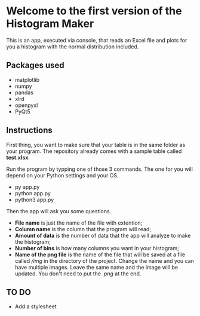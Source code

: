 # Welcome to the first version of the Histogram Maker

This is an app, executed via console, that reads an Excel file and plots for you a histogram with the normal distribution included.

## Packages used

- matplotlib
- numpy
- pandas
- xlrd
- openpyxl
- PyQt5

## Instructions

First thing, you want to make sure that your table is in the same folder as your program. The repository already comes with a sample table called **test.xlsx**.

Run the program by typping one of those 3 commands. The one for you will depend on your Python settings and your OS.

- py app.py
- python app.py
- python3 app.py

Then the app will ask you some questions.

- **File name** is just the name of the file with extention;
- **Column name** is the column that the program will read;
- **Amount of data** is the number of data that the app will analyze to make the histogram;
- **Number of bins** is how many columns you want in your histogram;
- **Name of the png file** is the name of the file that will be saved at a file called _/img_ in the directory of the project. Change the name and you can have multiple images. Leave the same name and the image will be updated. You don't need to put the _.png_ at the end.

## TO DO

- Add a stylesheet
